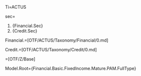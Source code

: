 Ti=ACTUS 

sec=<ol><li>{Financial.Sec}<li>{Credit.Sec}</ol>

Financial.=[OTF/ACTUS/Taxonomy/Financial/0.md]

Credit.=[OTF/ACTUS/Taxonomy/Credit/0.md]

=[OTF/Z/Base]  
  

Model.Root={Financial.Basic.FixedIncome.Mature.PAM.FullType}